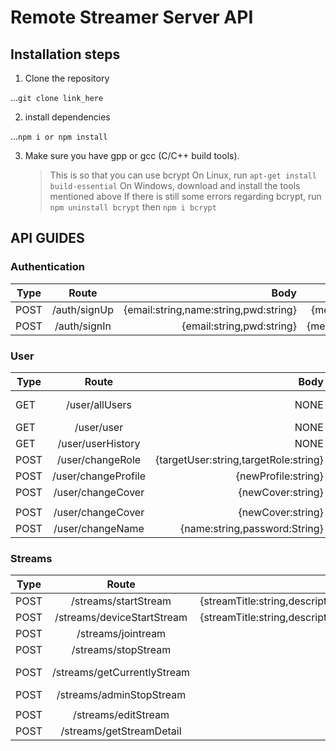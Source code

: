 # Remote Streamer Server API

## Installation steps

1. Clone the repository

...`git clone link_here`

2. install dependencies

...`npm i or npm install`

3. Make sure you have gpp or gcc (C/C++ build tools).
   > This is so that you can use bcrypt
   > On Linux, run `apt-get install build-essential`
   > On Windows, download and install the tools mentioned above
   > If there is still some errors regarding bcrypt, run `npm uninstall bcrypt` then `npm i bcrypt`

## API GUIDES

### Authentication

| Type |    Route     |                                  Body |                  Response                   |
| ---- | :----------: | ------------------------------------: | :-----------------------------------------: |
| POST | /auth/signUp | {email:string,name:string,pwd:string} | {message:string or err:any, errCode:string} |
| POST | /auth/signIn |             {email:string,pwd:string} | {message:any,success:boolean,token:string}  |

### User

| Type |        Route        |                                  Body | Header | Response                                                                                              |
| ---- | :-----------------: | ------------------------------------: | :----: | ----------------------------------------------------------------------------------------------------- |
| GET  |   /user/allUsers    |                                  NONE | Token  | Array of {email:string,name:string,role:string,isStreaming:boolean,profilePic:string,coverPic:string} |
| GET  |     /user/user      |                                  NONE | Token  | {email:string,name:string,role:string}                                                                |
| GET  |  /user/userHistory  |                                  NONE | Token  | {message:any,success:boolean}                                                                         |
| POST |  /user/changeRole   | {targetUser:string,targetRole:string} | Token  | {message:string,errCode?:any}                                                                         |
| POST | /user/changeProfile |                   {newProfile:string} | Token  | {message:string,success:boolean}                                                                      |
| POST |  /user/changeCover  |                     {newCover:string} | Token  | {message:string,success:boolean}                                                                      |
|  |
| POST |  /user/changeCover  |                     {newCover:string} | Token  | {message:string,success:boolean}                                                                      |
| POST |  /user/changeName   |         {name:string,password:String} | Token  | {message:string,errCode?:boolean}                                                                     |

### Streams

| Type |            Route            |                                                                                        Body | Header | Response                                                                                                                                                                                         |
| ---- | :-------------------------: | ------------------------------------------------------------------------------------------: | :----: | ------------------------------------------------------------------------------------------------------------------------------------------------------------------------------------------------ |
| POST |    /streams/startStream     | {streamTitle:string,description:string,isPrivate:boolean,password?:string,thumbnail:string} | Token  | {streamCode:string,title:string,description:string}                                                                                                                                              |
| POST | /streams/deviceStartStream  | {streamTitle:string,description:string,isPrivate:boolean,password?:string,thumbnail:string} | Token  | {email:string,name:string,role:string}                                                                                                                                                           |
| POST |     /streams/jointream      |                                                        {streamCode:string,password?:string} | Token  | {options:object,domain:string,role:string,name:string} or {message:any,errCode:any}                                                                                                              |
| POST |     /streams/stopStream     |                                                                                        NONE | Token  | {message:string,status:boolean}                                                                                                                                                                  |
| POST | /streams/getCurrentlyStream |                                                               {limit:string,status:boolean} | Token  | Array of {streamCode:string,streamTitle:string,description:string,thumbnail:string,isPrivate:boolean,password:string,owner:string,ownerName:string,date:Date,isActive:boolean,streamFrom:string} |
| POST |  /streams/adminStopStream   |                                                                         {streamCode:string} | Token  | {message:string,errCode:string}                                                                                                                                                                  |
|  |
| POST |     /streams/editStream     |                               { streamCode:string, streamTitle:string, description:string } | Token  | {message:string,errCode?:boolean}                                                                                                                                                                |
| POST |  /streams/getStreamDetail   |                                                                         {streamCode:string} | Token  | streamCode: string,streamTitle: string,description: string,ownerName: string}                                                                                                                    |
